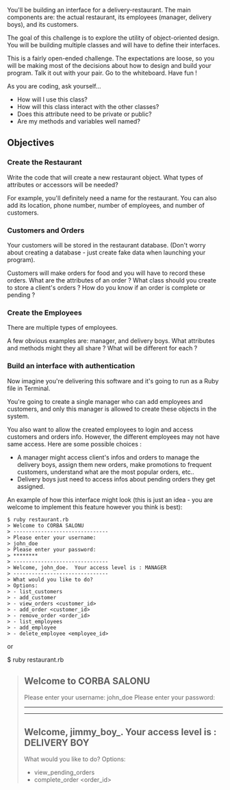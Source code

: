 You'll be building an interface for a delivery-restaurant. The main components are: the actual restaurant, its employees (manager, delivery boys), and its customers.

The goal of this challenge is to explore the utility of object-oriented design. You will be building multiple classes and will have to define their interfaces.

This is a fairly open-ended challenge. The expectations are loose, so you will be making most of the decisions about how to design and build your program. Talk it out with your pair. Go to the whiteboard. Have fun !

As you are coding, ask yourself...
* How will I use this class?
* How will this class interact with the other classes?
* Does this attribute need to be private or public?
* Are my methods and variables well named?

## Objectives
### Create the Restaurant
Write the code that will create a new restaurant object. What types of attributes or accessors will be needed?

For example, you'll definitely need a name for the restaurant. You can also add its location, phone number, number of employees, and number of customers.

### Customers and Orders
Your customers will be stored in the restaurant database. (Don't worry about creating a database - just create fake data when launching your program).

Customers will make orders for food and you will have to record these orders. What are the attributes of an order ? What class should you create to store a client's orders ? How do you know if an order is complete or pending ?

### Create the Employees
There are multiple types of employees.

A few obvious examples are: manager, and  delivery boys. What attributes and methods might they all share ? What will be different for each ?

### Build an interface with authentication
Now imagine you're delivering this software and it's going to run as a Ruby file in Terminal. 

You're going to create a single manager who can add employees and customers, and only this manager is allowed to create these objects in the system.

You also want to allow the created employees to login and access customers and orders info. However, the different employees may not have same access. Here are some possible choices :

* A manager might access client's infos and orders to manage the delivery boys, assign them new orders, make promotions to frequent customers, understand what are the most popular orders, etc..
* Delivery boys just need to access infos about pending orders they get assigned.

An example of how this interface might look (this is just an idea - you are welcome to implement this feature however you think is best):

```
$ ruby restaurant.rb
> Welcome to CORBA SALONU
> -------------------------------
> Please enter your username:
> john_doe
> Please enter your password:
> ********
> -------------------------------
> Welcome, john_doe.  Your access level is : MANAGER
> -------------------------------
> What would you like to do?
> Options:
> - list_customers
> - add_customer
> - view_orders <customer_id>
> - add_order <customer_id>
> - remove_order <order_id>
> - list_employees
> - add_employee
> - delete_employee <employee_id>
```

or 

$ ruby restaurant.rb
> Welcome to CORBA SALONU
> -------------------------------
> Please enter your username:
> john_doe
> Please enter your password:
> ********
> -------------------------------
> Welcome, jimmy_boy_.  Your access level is : DELIVERY BOY
> -------------------------------
> What would you like to do?
> Options:
> - view_pending_orders
> - complete_order <order_id>
```